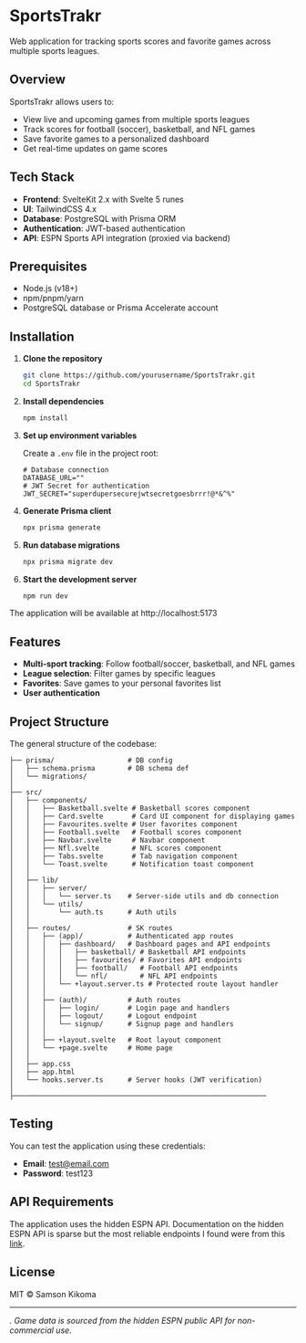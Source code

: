 # SportsTrakr

Web application for tracking sports scores and favorite games across multiple sports leagues.

## Overview

SportsTrakr allows users to:

- View live and upcoming games from multiple sports leagues
- Track scores for football (soccer), basketball, and NFL games
- Save favorite games to a personalized dashboard
- Get real-time updates on game scores

## Tech Stack

- **Frontend**: SvelteKit 2.x with Svelte 5 runes
- **UI**: TailwindCSS 4.x
- **Database**: PostgreSQL with Prisma ORM
- **Authentication**: JWT-based authentication
- **API**: ESPN Sports API integration (proxied via backend)

## Prerequisites

- Node.js (v18+)
- npm/pnpm/yarn
- PostgreSQL database or Prisma Accelerate account

## Installation

1. **Clone the repository**

   ```bash
   git clone https://github.com/yourusername/SportsTrakr.git
   cd SportsTrakr
   ```

2. **Install dependencies**

   ```bash
   npm install
   ```

3. **Set up environment variables**

   Create a `.env` file in the project root:

   ```
   # Database connection
   DATABASE_URL=""
   # JWT Secret for authentication
   JWT_SECRET="superdupersecurejwtsecretgoesbrrr!@*&^%"
   ```

4. **Generate Prisma client**

   ```bash
   npx prisma generate
   ```

5. **Run database migrations**

   ```bash
   npx prisma migrate dev
   ```

6. **Start the development server**
   ```bash
   npm run dev
   ```

The application will be available at http://localhost:5173

## Features

- **Multi-sport tracking**: Follow football/soccer, basketball, and NFL games
- **League selection**: Filter games by specific leagues
- **Favorites**: Save games to your personal favorites list
- **User authentication**

## Project Structure

The general structure of the codebase:

```
├── prisma/                  # DB config
│   ├── schema.prisma        # DB schema def
│   └── migrations/
│
├── src/
│   ├── components/
│   │   ├── Basketball.svelte # Basketball scores component
│   │   ├── Card.svelte       # Card UI component for displaying games
│   │   ├── Favourites.svelte # User favorites component
│   │   ├── Football.svelte   # Football scores component
│   │   ├── Navbar.svelte     # Navbar component
│   │   ├── Nfl.svelte        # NFL scores component
│   │   ├── Tabs.svelte       # Tab navigation component
│   │   └── Toast.svelte      # Notification toast component
│   │
│   ├── lib/
│   │   ├── server/
│   │   │   └── server.ts    # Server-side utils and db connection
│   │   └── utils/
│   │       └── auth.ts      # Auth utils
│   │
│   ├── routes/              # SK routes
│   │   ├── (app)/           # Authenticated app routes
│   │   │   ├── dashboard/   # Dashboard pages and API endpoints
│   │   │   │   ├── basketball/ # Basketball API endpoints
│   │   │   │   ├── favourites/ # Favorites API endpoints
│   │   │   │   ├── football/   # Football API endpoints
│   │   │   │   └── nfl/        # NFL API endpoints
│   │   │   └── +layout.server.ts # Protected route layout handler
│   │   │
│   │   ├── (auth)/          # Auth routes
│   │   │   ├── login/       # Login page and handlers
│   │   │   ├── logout/      # Logout endpoint
│   │   │   └── signup/      # Signup page and handlers
│   │   │
│   │   ├── +layout.svelte   # Root layout component
│   │   └── +page.svelte     # Home page
│   │
│   ├── app.css
│   ├── app.html
│   └── hooks.server.ts      # Server hooks (JWT verification)
│
├──────────────────────────────────────────────────────────────
```

## Testing

You can test the application using these credentials:

- **Email**: test@email.com
- **Password**: test123

## API Requirements

The application uses the hidden ESPN API. Documentation on the hidden ESPN API is sparse but the most reliable endpoints I found were from this [link](gist.github.com/akeaswaran/b48b02f1c94f873c6655e7129910fc3b).

## License

MIT &copy; Samson Kikoma

---

_. Game data is sourced from the hidden ESPN public API for non-commercial use._

